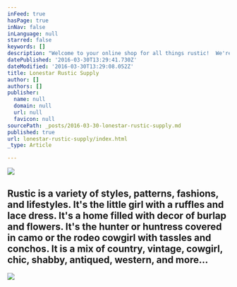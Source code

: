 ```yaml
---
inFeed: true
hasPage: true
inNav: false
inLanguage: null
starred: false
keywords: []
description: "Welcome to your online shop for all things rustic!  We're glad you're here..."
datePublished: '2016-03-30T13:29:41.730Z'
dateModified: '2016-03-30T13:29:08.052Z'
title: Lonestar Rustic Supply
author: []
authors: []
publisher:
  name: null
  domain: null
  url: null
  favicon: null
sourcePath: _posts/2016-03-30-lonestar-rustic-supply.md
published: true
url: lonestar-rustic-supply/index.html
_type: Article

---
```

![](https://the-grid-user-content.s3-us-west-2.amazonaws.com/6b027bb6-fe81-4289-bb29-cfe215f5fd60.jpg)

## Rustic is a variety of styles, patterns, fashions, and lifestyles.  It's the little girl with a ruffles and lace dress.  It's a home filled with decor of burlap and flowers.  It's the hunter or huntress covered in camo or the rodeo cowgirl with tassles and conchos.  It is a mix of country, vintage, cowgirl, chic, shabby, antiqued, western, and more...
![](https://the-grid-user-content.s3-us-west-2.amazonaws.com/3fa8b992-4bf5-4fec-b850-8a7281803a41.jpg)